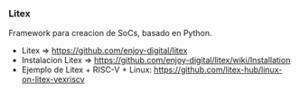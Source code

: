 ### Litex

Framework para creacion de SoCs, basado en Python.

+ Litex => https://github.com/enjoy-digital/litex
+ Instalacion Litex => https://github.com/enjoy-digital/litex/wiki/Installation
+ Ejemplo de Litex + RISC-V + Linux: https://github.com/litex-hub/linux-on-litex-vexriscv
